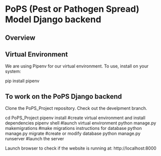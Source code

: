 # PoPS (Pest or Pathogen Spread) Model Django backend

## Overview

## Virtual Environment
We are using Pipenv for our virtual environment. To use, install on your system:

pip install pipenv

## To work on the PoPS Django backend

Clone the PoPS_Project repository. Check out the develpment branch.

cd PoPS_Project
pipenv install #create virtual environment and install dependencies
pipenv shell #launch virtual environment
python manage.py makemigrations #make migrations instructions for database
python manage.py migrate #create or modify database
python manage.py runserver #launch the server

Launch browser to check if the website is running at: http://localhost:8000
